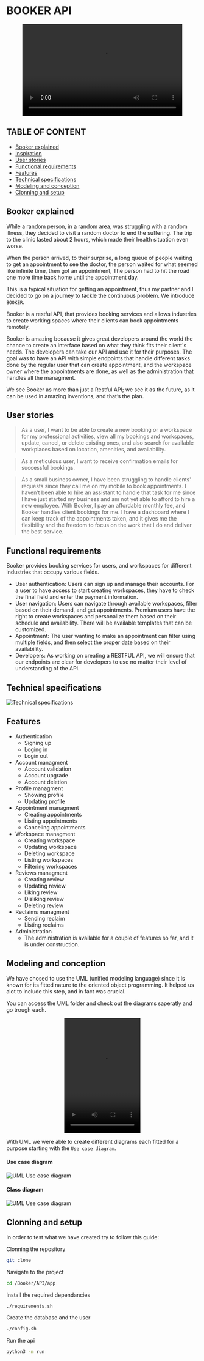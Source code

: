 # BOOKER API

<center>
	<video width="420" height="240" controls>
		<source src="./Resources/meme_project.mp4" type="video/mp4">
	</video>
</center>


## TABLE OF CONTENT
- [Booker explained](#booker-explained)
- [Inspiration](#booker-explained)
- [User stories](#user-stories)
- [Functional requirements](#functional-requirements)
- [Features](#features)
- [Technical specifications](#technical-specifications)
- [Modeling and conception](#modeling-and-conception)
- [Clonning and setup](#clonning-and-setup)

## Booker explained

While a random person, in a random area, was struggling with a random illness, they decided to visit a random doctor to end the suffering. The trip to the clinic lasted about 2 hours, which made their health situation even worse.

When the person arrived, to their surprise, a long queue of people waiting to get an appointment to see the doctor, the person waited for what seemed like infinite time, then got an appointment, The person had to hit the road one more time back home until the appointment day.

This is a typical situation for getting an appointment, thus my partner and I decided to go on a journey to tackle the continuous problem. We introduce `BOOKER`.

Booker is a restful API, that provides booking services and allows industries to create working spaces where their clients can book appointments remotely.

Booker is amazing because it gives great developers around the world the chance to create an interface based on what they think fits their client's needs. The developers can take our API and use it for their purposes. The goal was to have an API with simple endpoints that handle different tasks done by the regular user that can create appointment, and the workspace owner where the appointments are done, as well as the administration that handles all the managment.

We see Booker as more than just a Restful API; we see it as the future, as it can be used in amazing inventions, and that’s the plan.

## User stories

> As a user, I want to be able to create a new booking or a workspace for my professional activities, view all my bookings and workspaces, update, cancel, or delete existing ones, and also search for available workplaces based on location, amenities, and availability.

> As a meticulous user, I want to receive confirmation emails for successful bookings.

> As a small business owner, I have been struggling to handle clients' requests since they call me on my mobile to book appointments. I haven’t been able to hire an assistant to handle that task for me since I have just started my business and am not yet able to afford to hire a new employee. With Booker, I pay an affordable monthly fee, and Booker handles client bookings for me. I have a dashboard where I can keep track of the appointments taken, and it gives me the flexibility and the freedom to focus on the work that I do and deliver the best service.

## Functional requirements
Booker provides booking services for users, and workspaces for different industries that occupy various fields.

- User authentication: Users can sign up and manage their accounts. For a user to have access to start creating workspaces, they have to check the final field and enter the payment information.
- User navigation: Users can navigate through available workspaces, filter based on their demand, and get appointments. Premium users have the right to create workspaces and personalize them based on their schedule and availability. There will be available templates that can be customized.
- Appointment: The user wanting to make an appointment can filter using multiple fields, and then select the proper date based on their availability.
- Developers: As working on creating a RESTFUL API, we will ensure that our endpoints are clear for developers to use no matter their level of understanding of the API.

## Technical specifications

![Technical specifications](./Ressources/technologies_infrastructure.png)

## Features

- Authentication
	- Signing up
	- Loging in
	- Login out
- Account managment
	- Account validation
	- Account upgrade
	- Account deletion
- Profile managment
	- Showing profile
	- Updating profile
- Appointment managment
	- Creating appointments
	- Listing appointments
	- Canceling appointments
- Workspace managment
	- Creating workspace
	- Updating workspace
	- Deleting workspace
	- Listing workspaces
	- Filtering workspaces
- Reviews managment
	- Creating review
	- Updating review
	- Liking review
	- Disliking review
	- Deleting review
- Reclaims managment
	- Sending reclaim
	- Listing reclaims
- Administration
	- The administration is available for a couple of features so far, and it is under construction.

## Modeling and conception
We have chosed to use the UML (unified modeling language) since it is known for its fitted nature to the oriented object programming. It helped us alot to include this step, and in fact was crucial.

You can access the UML folder and check out the diagrams saperatly and go trough each.

<center>
	<video width="200" height="300" controls>
		<source src="./Resources/meme_uml.mp4" type="video/mp4">
	</video>
</center>

With UML we were able to create different diagrams each fitted for a purpose starting with the `Use case diagram`.

#### Use case diagram

![UML Use case diagram](./UML/Case_diagram/Png/Booker_diagram_v2.png)

#### Class diagram

![UML Use case diagram](./UML/Class_diagram/Png/Class_diagram_v4.png)


## Clonning and setup
In order to test what we have created try to follow this guide:

Clonning the repository
```bash
git clone
```
Navigate to the project
```bash
cd /Booker/API/app
```

Install the required dependancies
```bash
./requirements.sh
```

Create the database and the user
```bash
./config.sh
```

Run the api
```bash
python3 -m run
```
